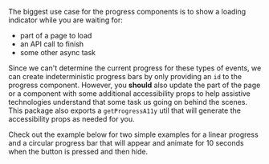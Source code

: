 The biggest use case for the progress components is to show a loading indicator
while you are waiting for:

- part of a page to load
- an API call to finish
- some other async task

Since we can't determine the current progress for these types of events, we can
create indeterministic progress bars by only providing an `id` to the progress
component. However, you **should** also update the part of the page or a
component with some additional accessibility props to help assistive
technologies understand that some task us going on behind the scenes. This
package also exports a `getProgressA11y` util that will generate the
accessibility props as needed for you.

Check out the example below for two simple examples for a linear progress and a
circular progress bar that will appear and animate for 10 seconds when the
button is pressed and then hide.
